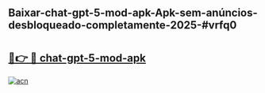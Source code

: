 ## Baixar-chat-gpt-5-mod-apk-Apk-sem-anúncios-desbloqueado-completamente-2025-#vrfq0

# <h2><a href="https://ainizakaria.my?title=chat-gpt-5-mod-apk&ref=20M">🔗👉 🔴 chat-gpt-5-mod-apk</a></h2>

[![acn](https://github.com/user-attachments/assets/0f9c940e-d8b0-45ae-aac7-cd30a18b3e1c)](https://ainizakaria.my?title=chat-gpt-5-mod-apk&ref=20M)

